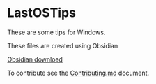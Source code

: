 # LastOSTips

These are some tips for Windows. 


These files are created using Obsidian

[Obsidian download ](https://obsidian.md/download)

To contribute see the [Contributing.md](https://github.com/pacav69/LastOSTipsPC/blob/main/Contributing.md) document.